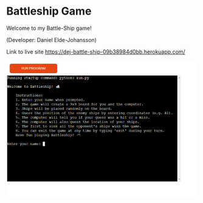 # Battleship Game

Welcome to my Battle-Ship game!

(Developer: Daniel Elde-Johansson)

Link to live site https://dej-battle-ship-09b38984d0bb.herokuapp.com/

<img src="readme_images/battle.ship.jpg">
